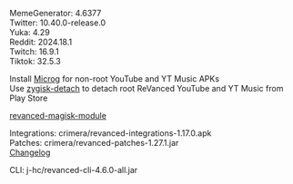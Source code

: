 MemeGenerator: 4.6377  
Twitter: 10.40.0-release.0  
Yuka: 4.29  
Reddit: 2024.18.1  
Twitch: 16.9.1  
Tiktok: 32.5.3  

Install [Microg](https://github.com/ReVanced/GmsCore/releases) for non-root YouTube and YT Music APKs  
Use [zygisk-detach](https://github.com/j-hc/zygisk-detach) to detach root ReVanced YouTube and YT Music from Play Store  

[revanced-magisk-module](https://github.com/j-hc/revanced-magisk-module)
  
Integrations: crimera/revanced-integrations-1.17.0.apk  
Patches: crimera/revanced-patches-1.27.1.jar  
[Changelog](https://github.com/crimera/piko/releases/tag/v1.27.1)

CLI: j-hc/revanced-cli-4.6.0-all.jar    
